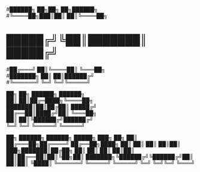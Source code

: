 #██████╗  ██╗██╗  ██╗██████╗                 
#╚════██╗███║██║  ██║╚════██╗                
# █████╔╝╚██║███████║ █████╔╝                
#██╔═══╝  ██║╚════██║ ╚═══██╗                
#███████╗ ██║     ██║██████╔╝                
#╚══════╝ ╚═╝     ╚═╝╚═════╝ 

██╗  ██╗ ██████╗ ██████╗                    
██║  ██║██╔═████╗╚════██╗                   
███████║██║██╔██║ █████╔╝                   
██╔══██║████╔╝██║ ╚═══██╗                   
██║  ██║╚██████╔╝██████╔╝                   
╚═╝  ╚═╝ ╚═════╝ ╚═════╝                    
                                            
██╗      ██████╗  ██████╗  █████╗ ███╗   ██╗
██║     ██╔═══██╗██╔════╝ ██╔══██╗████╗  ██║
██║     ██║   ██║██║  ███╗███████║██╔██╗ ██║
██║     ██║   ██║██║   ██║██╔══██║██║╚██╗██║
███████╗╚██████╔╝╚██████╔╝██║  ██║██║ ╚████║
╚══════╝ ╚═════╝  ╚═════╝ ╚═╝  ╚═╝╚═╝  ╚═══╝

